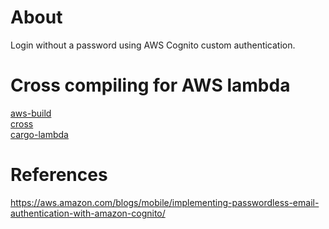 # About

Login without a password using AWS Cognito custom authentication.

# Cross compiling for AWS lambda

[aws-build](https://github.com/nicholasbishop/aws-build)  
[cross](https://github.com/cross-rs/cross)  
[cargo-lambda](https://github.com/calavera/cargo-lambda)

# References

https://aws.amazon.com/blogs/mobile/implementing-passwordless-email-authentication-with-amazon-cognito/
